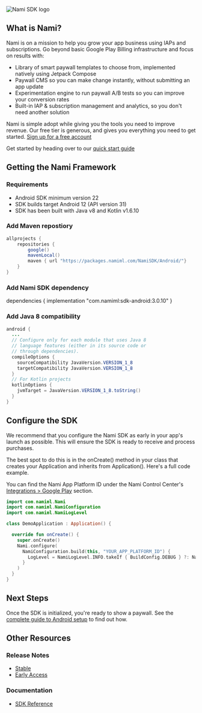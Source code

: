 ![Nami SDK logo](https://cdn.namiml.com/brand/sdk/Nami-SDK@0.5x.png)

## What is Nami?

Nami is on a mission to help you grow your app business using IAPs and subscriptions.
Go beyond basic Google Play Billing infrastructure and focus on results with:

* Library of smart paywall templates to choose from, implemented natively using Jetpack Compose
* Paywall CMS so you can make change instantly, without submitting an app update
* Experimentation engine to run paywall A/B tests so you can improve your conversion rates
* Built-in IAP & subscription management and analytics, so you don't need another solution

Nami is simple adopt while giving you the tools you need to improve revenue. Our free tier is generous, and gives you everything you need to get started. [Sign up for a free account](https://app.namiml.com/join/)

Get started by heading over to our [quick start guide](https://docs.namiml.com/docs/nami-quickstart-guide)

## Getting the Nami Framework

### Requirements
- Android SDK minimum version 22
- SDK builds target Android 12 (API version 31)
- SDK has been built with Java v8 and Kotlin v1.6.10

### Add Maven repostiory

```java
allprojects {
    repositories {
        google()
        mavenLocal()
        maven { url "https://packages.namiml.com/NamiSDK/Android/"}
    }
}
```

### Add Nami SDK dependency

dependencies {
  implementation "com.namiml:sdk-android:3.0.10"
}

### Add Java 8 compatibility

```java
android {
  ...
  // Configure only for each module that uses Java 8
  // language features (either in its source code or
  // through dependencies).
  compileOptions {
    sourceCompatibility JavaVersion.VERSION_1_8
    targetCompatibility JavaVersion.VERSION_1_8
  }
  // For Kotlin projects
  kotlinOptions {
    jvmTarget = JavaVersion.VERSION_1_8.toString()
  }
}
```


## Configure the SDK

We recommend that you configure the Nami SDK as early in your app's launch as possible. This will ensure the SDK is ready to receive and process purchases.

The best spot to do this is in the onCreate() method in your class that creates your Application and inherits from Application(). Here's a full code example.

You can find the Nami App Platform ID under the Nami Control Center's [Integrations > Google Play](https://app.namiml.com/integrations/) section.

```kotlin
import com.namiml.Nami
import com.namiml.NamiConfiguration
import com.namiml.NamiLogLevel

class DemoApplication : Application() {

  override fun onCreate() {
    super.onCreate()
    Nami.configure(
      NamiConfiguration.build(this, "YOUR_APP_PLATFORM_ID") {
        LogLevel = NamiLogLevel.INFO.takeIf { BuildConfig.DEBUG } ?: NamiLogLevel.WARN
      }
    )
  }
}
```

## Next Steps

Once the SDK is initialized, you're ready to show a paywall. See the [complete guide to Android setup](https://docs.namiml.com/docs/google-play-android-setup#show-a-paywall) to find out how.


## Other Resources

### Release Notes
- [Stable](https://github.com/namiml/nami-android/wiki/Nami-SDK-Stable-Releases)
- [Early Access](https://github.com/namiml/nami-android/wiki/Nami-SDK-Early-Access-Releases)

### Documentation

- [SDK Reference](https://docs.namiml.com/reference/)
